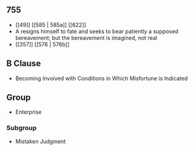 ## 755
- [[49]] [[585 | 585a]] [[622]] 
- A resigns himself to fate and seeks to bear patiently a supposed bereavement; but the bereavement is imagined, not real
- [[357]] [[576 | 576b]] 

## B Clause
- Becoming Invoived with Conditions in Which Misfortune is Indicated

## Group
- Enterprise

### Subgroup
- Mistaken Judgment

